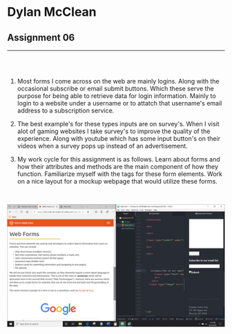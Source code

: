 # Dylan McClean

## Assignment 06

<hr>

<br>

</br>

1. Most forms I come across on the web are mainly logins. Along with the occasional subscribe or email submit buttons. Which these serve the purpose for being able to retrieve data for login information. Mainly to login to a website under a username or to attatch that username's email address to a subscription service.

2. The best example's for these types inputs are on survey's. When I visit alot of gaming websites I take survey's to improve the quality of the experience. Along with youtube which has some input button's on their videos when a survey pops up instead of an advertisement.

3. My work cycle for this assignment is as follows. Learn about forms and how their attributes and methods are the main component of how they function. Familiarize myself with the tags for these form elements. Work on a nice layout for a mockup webpage that would utilize these forms.




<br>

![SCREENSHOT OF ASSIGNMENT 6 PROGRESS](Images/screenshot.PNG)

